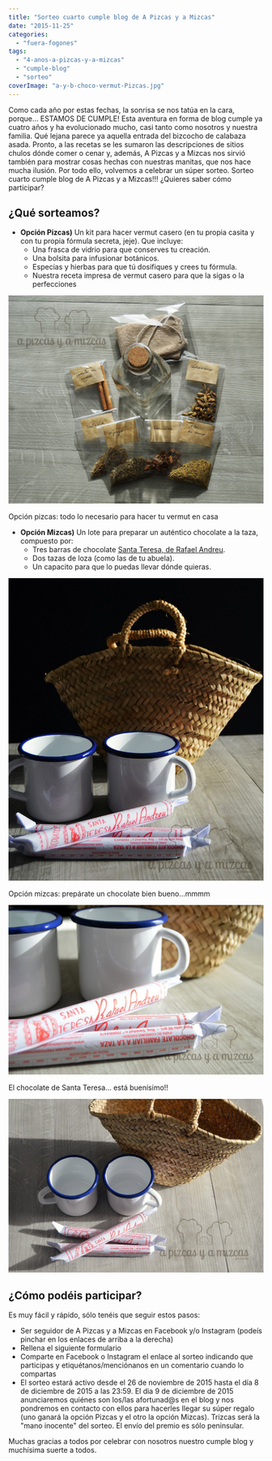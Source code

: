 ```yaml
---
title: "Sorteo cuarto cumple blog de A Pizcas y a Mizcas"
date: "2015-11-25"
categories:
  - "fuera-fogones"
tags:
  - "4-anos-a-pizcas-y-a-mizcas"
  - "cumple-blog"
  - "sorteo"
coverImage: "a-y-b-choco-vermut-Pizcas.jpg"
---
```


Como cada año por estas fechas, la sonrisa se nos tatúa en la cara, porque... ESTAMOS DE CUMPLE! Esta aventura en forma de blog cumple ya cuatro años y ha evolucionado mucho, casi tanto como nosotros y nuestra familia. Qué lejana parece ya aquella entrada del bizcocho de calabaza asada. Pronto, a las recetas se les sumaron las descripciones de sitios chulos dónde comer o cenar y, además, A Pizcas y a Mizcas nos sirvió también para mostrar cosas hechas con nuestras manitas, que nos hace mucha ilusión. Por todo ello, volvemos a celebrar un súper sorteo. Sorteo cuarto cumple blog de A Pizcas y a Mizcas!!! ¿Quieres saber cómo participar?

## ¿Qué sorteamos?

- **Opción Pizcas)** Un kit para hacer vermut casero (en tu propia casita y con tu propia fórmula secreta, jeje). Que incluye:
  - Una frasca de vidrio para que conserves tu creación.
  - Una bolsita para infusionar botánicos.
  - Especias y hierbas para que tú dosifiques y crees tu fórmula.
  - Nuestra receta impresa de vermut casero para que la sigas o la perfecciones

![](images/b-vermut-4-Pizcas.jpg)

Opción pizcas: todo lo necesario para hacer tu vermut en casa

- **Opción Mizcas)** Un lote para preparar un auténtico chocolate a la taza, compuesto por:
  - Tres barras de chocolate [Santa Teresa, de Rafael Andreu](http://www.chocolatesrafaelandreu.com/).
  - Dos tazas de loza (como las de tu abuela).
  - Un capacito para que lo puedas llevar dónde quieras.

![](images/a-chocolate-3-Pizcas.jpg)

Opción mizcas: prepárate un chocolate bien bueno...mmmm

![](images/a-chocolate-2-Pizcas.jpg)

El chocolate de Santa Teresa... está buenísimo!!

![](images/a-chocolate-Pizcas.jpg)

## ¿Cómo podéis participar?

Es muy fácil y rápido, sólo tenéis que seguir estos pasos:

- Ser seguidor de A Pizcas y a Mizcas en Facebook y/o Instagram (podeís pinchar en los enlaces de arriba a la derecha)
- Rellena el siguiente formulario
- Comparte en Facebook o Instagram el enlace al sorteo indicando que participas y etiquétanos/menciónanos en un comentario cuando lo compartas
- El sorteo estará activo desde el 26 de noviembre de 2015 hasta el día 8 de diciembre de 2015 a las 23:59. El dia 9 de diciembre de 2015 anunciaremos quiénes son los/las afortunad@s en el blog y nos pondremos en contacto con ellos para hacerles llegar su súper regalo (uno ganará la opción Pizcas y el otro la opción Mizcas). Trizcas será la "mano inocente" del sorteo. El envío del premio es sólo peninsular.

Muchas gracias a todos por celebrar con nosotros nuestro cumple blog y muchísima suerte a todos.
